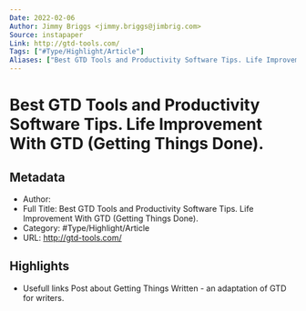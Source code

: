 ```yaml
---
Date: 2022-02-06
Author: Jimmy Briggs <jimmy.briggs@jimbrig.com>
Source: instapaper
Link: http://gtd-tools.com/
Tags: ["#Type/Highlight/Article"]
Aliases: ["Best GTD Tools and Productivity Software Tips. Life Improvement With GTD (Getting Things Done).", "Best GTD Tools and Productivity Software Tips. Life Improvement With GTD (Getting Things Done)."]
---
```

# Best GTD Tools and Productivity Software Tips. Life Improvement With GTD (Getting Things Done).

## Metadata
- Author: 
- Full Title: Best GTD Tools and Productivity Software Tips. Life Improvement With GTD (Getting Things Done).
- Category: #Type/Highlight/Article
- URL: http://gtd-tools.com/

## Highlights
- Usefull links
  Post about Getting Things Written - an adaptation of GTD for writers.
